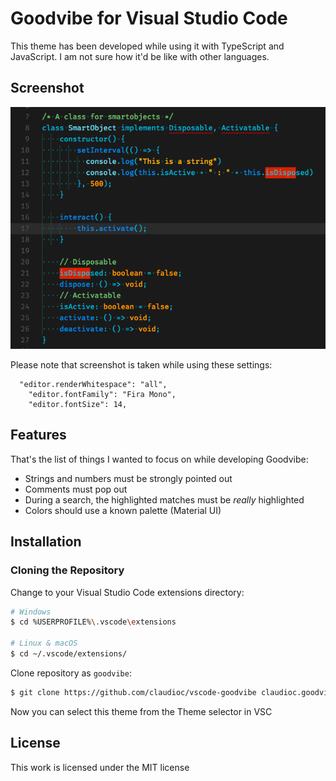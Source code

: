 # Goodvibe for Visual Studio Code

This theme has been developed while using it with TypeScript and JavaScript. I am not sure how it'd be like with other languages.

## Screenshot
![Theme Screenshot](screenshot-v0.0.1.png)

Please note that screenshot is taken while using these settings:

```
  "editor.renderWhitespace": "all",
	"editor.fontFamily": "Fira Mono",
	"editor.fontSize": 14,
```

## Features

That's the list of things I wanted to focus on while developing Goodvibe:

- Strings and numbers must be strongly pointed out
- Comments must pop out
- During a search, the highlighted matches must be _really_ highlighted 
- Colors should use a known palette (Material UI)

## Installation

### Cloning the Repository

Change to your Visual Studio Code extensions directory:

```bash
# Windows
$ cd %USERPROFILE%\.vscode\extensions

# Linux & macOS
$ cd ~/.vscode/extensions/
```

Clone repository as `goodvibe`:

```bash
$ git clone https://github.com/claudioc/vscode-goodvibe claudioc.goodvibe
```

Now you can select this theme from the Theme selector in VSC

## License

This work is licensed under the MIT license
